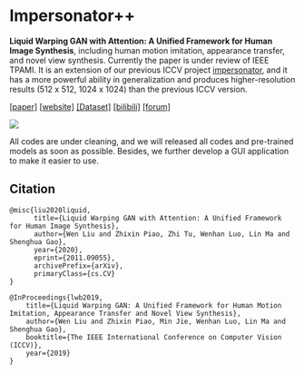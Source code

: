 # Impersonator++
**Liquid Warping GAN with Attention: A Unified Framework for Human Image Synthesis**, including 
human motion imitation, appearance transfer, and novel view synthesis. Currently the paper is under review of 
IEEE TPAMI. It is an extension of our previous ICCV project [impersonator](https://github.com/svip-lab/impersonator), 
and it has a more powerful ability in generalization and produces higher-resolution results  (512 x 512, 1024 x 1024) than the previous ICCV version.

[[paper]](https://arxiv.org/pdf/2011.09055.pdf) [[website]](https://www.impersonator.org/work/impersonator-plus-plus.html)  [[Dataset]](https://svip-lab.github.io/dataset/iPER_dataset.html) [[bilibili]](https://space.bilibili.com/1018066133) [[forum]](https://discuss.impersonator.org/)

![](https://www.impersonator.org/images/motion_results.png)

All codes are under cleaning, and we will released all codes and pre-trained models as soon as possible.
Besides, we further develop a GUI application to make it easier to use.


## Citation
```
@misc{liu2020liquid,
      title={Liquid Warping GAN with Attention: A Unified Framework for Human Image Synthesis}, 
      author={Wen Liu and Zhixin Piao, Zhi Tu, Wenhan Luo, Lin Ma and Shenghua Gao},
      year={2020},
      eprint={2011.09055},
      archivePrefix={arXiv},
      primaryClass={cs.CV}
}

@InProceedings{lwb2019,
    title={Liquid Warping GAN: A Unified Framework for Human Motion Imitation, Appearance Transfer and Novel View Synthesis},
    author={Wen Liu and Zhixin Piao, Min Jie, Wenhan Luo, Lin Ma and Shenghua Gao},
    booktitle={The IEEE International Conference on Computer Vision (ICCV)},
    year={2019}
}
```



